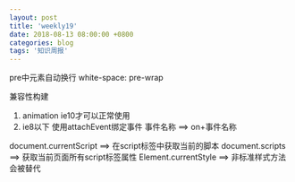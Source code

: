 ```yaml
---
layout: post
title: 'weekly19'
date: 2018-08-13 08:00:00 +0800
categories: blog
tags: '知识周报'
---
```


pre中元素自动换行 white-space: pre-wrap

兼容性构建
1. animation ie10才可以正常使用
2. ie8以下 使用attachEvent绑定事件 事件名称 ==> on+事件名称

document.currentScript ==> 在script标签中获取当前的脚本
document.scripts ==> 获取当前页面所有script标签属性
Element.currentStyle ==> 非标准样式方法 会被替代